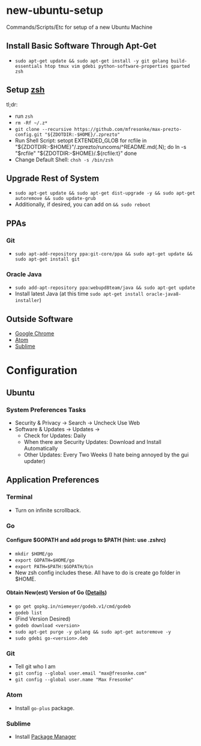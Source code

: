 # new-ubuntu-setup
Commands/Scripts/Etc for setup of a new Ubuntu Machine

## Install Basic Software Through Apt-Get
- `sudo apt-get update && sudo apt-get install -y git golang build-essentials htop tmux vim gdebi python-software-properties gparted zsh`

## Setup [zsh](https://github.com/mfresonke/max-prezto-config)
tl;dr:
- run `zsh`
- `rm -Rf ~/.z*`
- `git clone --recursive https://github.com/mfresonke/max-prezto-config.git "${ZDOTDIR:-$HOME}/.zprezto"`
- Run Shell Script:
        setopt EXTENDED_GLOB
        for rcfile in "${ZDOTDIR:-$HOME}"/.zprezto/runcoms/^README.md(.N); do
          ln -s "$rcfile" "${ZDOTDIR:-$HOME}/.${rcfile:t}"
        done
- Change Default Shell: `chsh -s /bin/zsh`



## Upgrade Rest of System
- `sudo apt-get update && sudo apt-get dist-upgrade -y && sudo apt-get autoremove && sudo update-grub`
- Additionally, if desired, you can add on `&& sudo reboot`

## PPAs
### Git
- `sudo apt-add-repository ppa:git-core/ppa && sudo apt-get update && sudo apt-get install git`

### Oracle Java
- `sudo add-apt-repository ppa:webupd8team/java && sudo apt-get update`
- Install latest Java (at this time `sudo apt-get install oracle-java8-installer`)

## Outside Software
- [Google Chrome](https://www.google.com/chrome/browser/desktop/)
- [Atom](https://atom.io/)
- [Sublime](http://www.sublimetext.com/3)

# Configuration

## Ubuntu 
### System Preferences Tasks
- Security & Privacy -> Search -> Uncheck Use Web
- Software & Updates -> Updates -> 
   - Check for Updates: Daily
   - When there are Security Updates: Download and Install Automatically
   - Other Updates: Every Two Weeks (I hate being annoyed by the gui updater)

## Application Preferences
### Terminal
- Turn on infinite scrollback.

### Go
#### Configure $GOPATH and add progs to $PATH (hint: use .zshrc)
- `mkdir $HOME/go`
- `export GOPATH=$HOME/go`
- `export PATH=$PATH:$GOPATH/bin`
- New zsh config includes these. All have to do is create go folder in $HOME.

#### Obtain New(est) Version of Go ([Details](https://github.com/niemeyer/godeb))
- `go get gopkg.in/niemeyer/godeb.v1/cmd/godeb`
- `godeb list`
- (Find Version Desired)
- `godeb download <version>`
- `sudo apt-get purge -y golang && sudo apt-get autoremove -y`
- `sudo gdebi go-<version>.deb`

### Git
- Tell git who I am
- `git config --global user.email "max@fresonke.com"`
- `git config --global user.name "Max Fresonke"`

### Atom
- Install `go-plus` package.

### Sublime
- Install [Package Manager](https://packagecontrol.io/installation)
